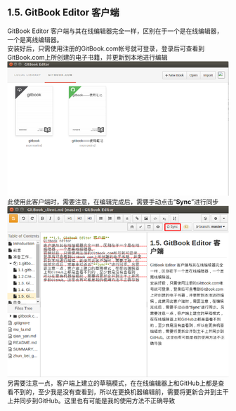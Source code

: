 ## **1.5. GitBook Editor 客户端**
GitBook Editor 客户端与其在线编辑器完全一样，区别在于一个是在线编辑器，一个是离线编辑器。  
安装好后，只需使用注册的GitBook.com帐号就可登录，登录后可查看到GitBook.com上所创建的电子书籍，并更新到本地进行编辑  
![client_gitbook](1-20.png)
此使用此客户端时，需要注意，在编辑完成后，需要手动点击“**Sync**”进行同步  
![client_editor](1-21.png)
另需要注意一点，客户端上建立的草稿模式，在在线编辑器上和GitHub上都是查看不到的，至少我是没有查看到，所以在更换机器编辑前，需要将更新合并到主干上并同步到GitHub。这里也有可能是我的使用方法不正确导致
